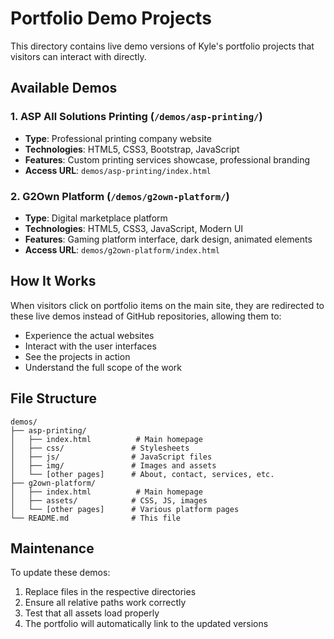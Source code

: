 # Portfolio Demo Projects

This directory contains live demo versions of Kyle's portfolio projects that visitors can interact with directly.

## Available Demos

### 1. ASP All Solutions Printing (`/demos/asp-printing/`)
- **Type**: Professional printing company website
- **Technologies**: HTML5, CSS3, Bootstrap, JavaScript
- **Features**: Custom printing services showcase, professional branding
- **Access URL**: `demos/asp-printing/index.html`

### 2. G2Own Platform (`/demos/g2own-platform/`)
- **Type**: Digital marketplace platform
- **Technologies**: HTML5, CSS3, JavaScript, Modern UI
- **Features**: Gaming platform interface, dark design, animated elements
- **Access URL**: `demos/g2own-platform/index.html`

## How It Works

When visitors click on portfolio items on the main site, they are redirected to these live demos instead of GitHub repositories, allowing them to:

- Experience the actual websites
- Interact with the user interfaces
- See the projects in action
- Understand the full scope of the work

## File Structure

```
demos/
├── asp-printing/
│   ├── index.html          # Main homepage
│   ├── css/               # Stylesheets
│   ├── js/                # JavaScript files
│   ├── img/               # Images and assets
│   └── [other pages]      # About, contact, services, etc.
├── g2own-platform/
│   ├── index.html          # Main homepage
│   ├── assets/            # CSS, JS, images
│   └── [other pages]      # Various platform pages
└── README.md              # This file
```

## Maintenance

To update these demos:
1. Replace files in the respective directories
2. Ensure all relative paths work correctly
3. Test that all assets load properly
4. The portfolio will automatically link to the updated versions
